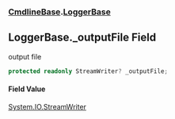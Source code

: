 ### [CmdlineBase](CmdlineBase.md 'CmdlineBase').[LoggerBase](LoggerBase.md 'CmdlineBase.LoggerBase')

## LoggerBase._outputFile Field

output file

```csharp
protected readonly StreamWriter? _outputFile;
```

#### Field Value
[System.IO.StreamWriter](https://docs.microsoft.com/en-us/dotnet/api/System.IO.StreamWriter 'System.IO.StreamWriter')